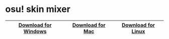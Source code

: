 # osu! skin mixer

[Download for Windows](https://github.com/rednir/OsuSkinMixer/releases/latest/download/osu-skin-mixer.exe) | [Download for Mac](https://github.com/rednir/OsuSkinMixer/releases/latest/download/osu-skin-mixer-macOS.zip) | [Download for Linux](https://github.com/rednir/OsuSkinMixer/releases/latest/download/osu-skin-mixer-linux.zip)
| -- | -- | -- |
